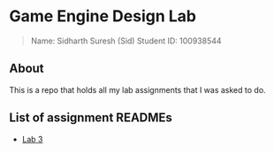 # Game Engine Design Lab

> Name: Sidharth Suresh (Sid)
> Student ID: 100938544

## About

This is a repo that holds all my lab assignments that I was asked to do.

## List of assignment READMEs

- [Lab 3](https://github.com/sid-the-loser/Game-Engine-Design-Lab/blob/main/lab-3/README.md)
